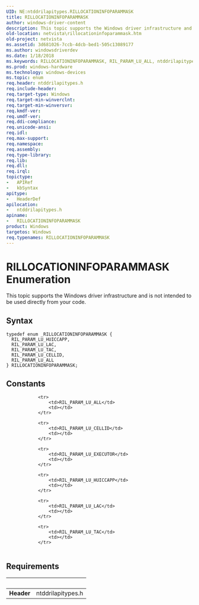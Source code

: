 ```yaml
---
UID: NE:ntddrilapitypes.RILLOCATIONINFOPARAMMASK
title: RILLOCATIONINFOPARAMMASK
author: windows-driver-content
description: This topic supports the Windows driver infrastructure and is not intended to be used directly from your code.
old-location: netvista\rillocationinfoparammask.htm
old-project: netvista
ms.assetid: 3d681026-7ccb-4dcb-bed1-505c13089177
ms.author: windowsdriverdev
ms.date: 1/18/2018
ms.keywords: RILLOCATIONINFOPARAMMASK, RIL_PARAM_LU_ALL, ntddrilapitypes/RILLOCATIONINFOPARAMMASK, ntddrilapitypes/RIL_PARAM_LU_HUICCAPP, RIL_PARAM_LU_LAC, RIL_PARAM_LU_HUICCAPP, ntddrilapitypes/RIL_PARAM_LU_CELLID, RILLOCATIONINFOPARAMMASK enumeration [Network Drivers Starting with Windows Vista], RIL_PARAM_LU_TAC, netvista.rillocationinfoparammask, ntddrilapitypes/RIL_PARAM_LU_LAC, RIL_PARAM_LU_CELLID, ntddrilapitypes/RIL_PARAM_LU_TAC, ntddrilapitypes/RIL_PARAM_LU_ALL
ms.prod: windows-hardware
ms.technology: windows-devices
ms.topic: enum
req.header: ntddrilapitypes.h
req.include-header: 
req.target-type: Windows
req.target-min-winverclnt: 
req.target-min-winversvr: 
req.kmdf-ver: 
req.umdf-ver: 
req.ddi-compliance: 
req.unicode-ansi: 
req.idl: 
req.max-support: 
req.namespace: 
req.assembly: 
req.type-library: 
req.lib: 
req.dll: 
req.irql: 
topictype:
-	APIRef
-	kbSyntax
apitype:
-	HeaderDef
apilocation:
-	ntddrilapitypes.h
apiname:
-	RILLOCATIONINFOPARAMMASK
product: Windows
targetos: Windows
req.typenames: RILLOCATIONINFOPARAMMASK
---
```


# RILLOCATIONINFOPARAMMASK Enumeration
This topic supports the Windows driver infrastructure and is not intended to be used directly from your code.

## Syntax
````
typedef enum _RILLOCATIONINFOPARAMMASK { 
  RIL_PARAM_LU_HUICCAPP,
  RIL_PARAM_LU_LAC,
  RIL_PARAM_LU_TAC,
  RIL_PARAM_LU_CELLID,
  RIL_PARAM_LU_ALL
} RILLOCATIONINFOPARAMMASK;
````

## Constants

<table>
            
                <tr>
                    <td>RIL_PARAM_LU_ALL</td>
                    <td></td>
                </tr>
            
                <tr>
                    <td>RIL_PARAM_LU_CELLID</td>
                    <td></td>
                </tr>
            
                <tr>
                    <td>RIL_PARAM_LU_EXECUTOR</td>
                    <td></td>
                </tr>
            
                <tr>
                    <td>RIL_PARAM_LU_HUICCAPP</td>
                    <td></td>
                </tr>
            
                <tr>
                    <td>RIL_PARAM_LU_LAC</td>
                    <td></td>
                </tr>
            
                <tr>
                    <td>RIL_PARAM_LU_TAC</td>
                    <td></td>
                </tr>
</table>


## Requirements
| &nbsp; | &nbsp; |
| ---- |:---- |
| **Header** | ntddrilapitypes.h |